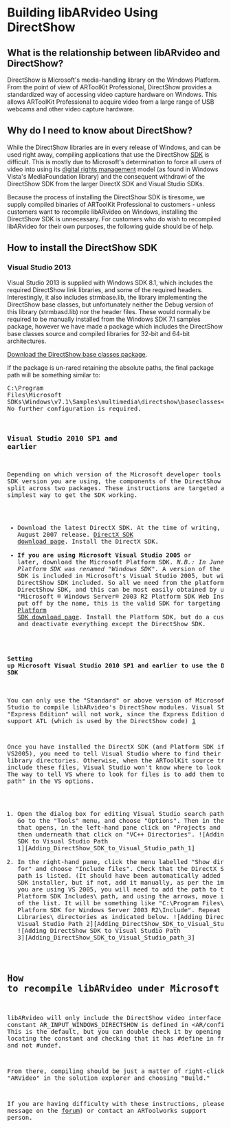 # Building libARvideo Using DirectShow

## What is the relationship between libARvideo and DirectShow?

DirectShow is Microsoft's media-handling library on the Windows Platform. From the point of view of ARToolKit Professional, DirectShow provides a standardized way of accessing video capture hardware on Windows. This allows ARToolKit Professional to acquire video from a large range of USB webcams and other video capture hardware.

## Why do I need to know about DirectShow?

While the DirectShow libraries are in every release of Windows, and can be used right away, compiling applications that use the DirectShow [SDK][1] is difficult. This is mostly due to Microsoft's determination to force all users of video into using its [digital rights management][2] model (as found in Windows Vista's MediaFoundation library) and the consequent withdrawl of the DirectShow SDK from the larger DirectX SDK and Visual Studio SDKs.

Because the process of installing the DirectShow SDK is tiresome, we supply compiled binaries of ARToolKit Professional to customers - unless customers want to recompile libARvideo on Windows, installing the DirectShow SDK is unnecessary. For customers who do wish to recompiled libARvideo for their own purposes, the following guide should be of help.

## How to install the DirectShow SDK

### Visual Studio 2013

Visual Studio 2013 is supplied with Windows SDK 8.1, which includes the required DirectShow link libraries, and some of the required headers. Interestingly, it also includes strmbase.lib, the library implementing the DirectShow base classes, but unfortunately neither the Debug version of this library (strmbasd.lib) nor the header files. These would normally be required to be manually installed from the Windows SDK 7.1 samples package, however we have made a package which includes the DirectShow base classes source and compiled libraries for 32-bit and 64-bit architectures.

[Download the DirectShow base classes package][3].

If the package is un-rared retaining the absolute paths, the final package path will be something similar to: <pre>C:\Program Files\Microsoft SDKs\Windows\v7.1\Samples\multimedia\directshow\baseclasses\</pre>. No further configuration is required.

### Visual Studio 2010 SP1 and earlier

Depending on which version of the Microsoft developer tools and/or SDK version you are using, the components of the DirectShow SDK may be split across two packages. These instructions are targeted at the simplest way to get the SDK working.

-   Download the latest DirectX SDK. At the time of writing, this is the August 2007 release. [DirectX SDK download page][4]. Install the DirectX SDK.
-   **If you are using Microsoft Visual Studio 2005** or later, download the Microsoft Platform SDK. *N.B.: In June 2006, the Platform SDK was renamed "Windows SDK".* A version of the Platform SDK is included in Microsoft's Visual Studio 2005, but without the DirectShow SDK included. So all we need from the platform SDK is the DirectShow SDK, and this can be most easily obtained by using the "Microsoft ® Windows Server® 2003 R2 Platform SDK Web Install". Don't be put off by the name, this is the valid SDK for targeting Windows XP SP2. [Platform SDK download page][5]. Install the Platform SDK, but do a custom install and deactivate everything except the DirectShow SDK.

#### Setting up Microsoft Visual Studio 2010 SP1 and earlier to use the DirectShow SDK

You can only use the "Standard" or above version of Microsoft Visual Studio to compile libARvideo's DirectShow modules. Visual Studio "Express Edition" will not work, since the Express Edition does not support ATL (which is used by the DirectShow code) [1][6]

Once you have installed the DirectX SDK (and Platform SDK if using VS2005), you need to tell Visual Studio where to find their header and library directories. Otherwise, when the ARToolKit source tries to include these files, Visual Studio won't know where to look for them. The way to tell VS where to look for files is to add them to the "search path" in the VS options.

1.  Open the dialog box for editing Visual Studio search paths settings. Go to the "Tools" menu, and choose "Options". Then in the dialog box that opens, in the left-hand pane click on "Projects and Solutions", and then underneath that click on "VC++ Directories". ![Adding DirectShow SDK to Visual Studio Path 1][Adding_DirectShow_SDK_to_Visual_Studio_path_1]
2.  In the right-hand pane, click the menu labelled "Show directories for" and choose "Include files". Check that the DirectX SDK Includes\\ path is listed. (It should have been automatically added by the DirectX SDK installer, but if not, add it manually, as per the image below.) If you are using VS 2005, you will need to add the path to the Microsoft Platform SDK Includes\\ path, and using the arrows, move it to the bottom of the list. It will be something like "C:\\Program Files\\Microsoft Platform SDK for Windows Server 2003 R2\\Include". Repeat for the Libraries\\ directories as indicated below. ![Adding DirectShow SDK to Visual Studio Path 2][Adding_DirectShow_SDK_to_Visual_Studio_path_2] ![Adding DirectShow SDK to Visual Studio Path 3][Adding_DirectShow_SDK_to_Visual_Studio_path_3]

## How to recompile libARvideo under Microsoft Visual Studio

libARvideo will only include the DirectShow video interface if the constant AR_INPUT_WINDOWS_DIRECTSHOW is defined in <AR/config.h>. This is the default, but you can double check it by opening config.h, locating the constant and checking that it has \#define in front of it, and not \#undef.

From there, compiling should be just a matter of right-clicking on "ARVideo" in the solution explorer and choosing "Build."

If you are having difficulty with these instructions, please post a message on the [forum][7]) or contact an ARToolworks support person.


[1]: http://en.wikipedia.org/wiki/Software_development_kit      "Software Development Kit on Wikipedia"
[2]: http://en.wikipedia.org/wiki/Digital_rights_management     "Digital Rights Management on Wikipedia"
[3]: http://www.artoolworks.com/support/attachments/Microsoft%20DirectShow%20Base%20Classes%20(from%20Windows%20SDK%20v7.1%20samples).rar
[4]: http://msdn.microsoft.com/en-us/xna/aa937788.aspx
[5]: http://www.microsoft.com/downloads/details.aspx?FamilyID=0baf2b35-c656-4969-ace8-e4c0c0716adb&DisplayLang=en
[6]: http://www.microsoft.com/express/support/support-faq.aspx
[7]: http://www.artoolworks.com/support/forum       "ARToolworks Forum"

[Adding_DirectShow_SDK_to_Visual_Studio_path_1.png]: Adding_DirectShow_SDK_to_Visual_Studio_path_1.png
[Adding_DirectShow_SDK_to_Visual_Studio_path_2.png]: Adding_DirectShow_SDK_to_Visual_Studio_path_2.png
[Adding_DirectShow_SDK_to_Visual_Studio_path_3.png]: Adding_DirectShow_SDK_to_Visual_Studio_path_3.png